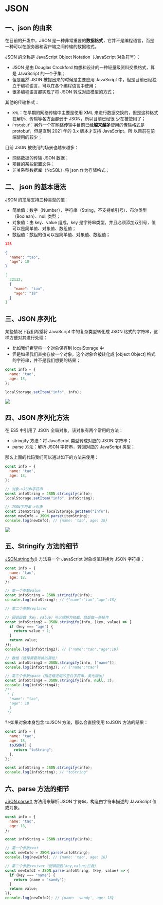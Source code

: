 # JSON

## 一、json 的由来

在目前的开发中，JSON 是一种非常重要的**数据格式**，它并不是编程语言，而是一种可以在服务器和客户端之间传输的数据格式。

JSON 的全称是 JavaScript Object Notation（JavaScript 对象符号）：

- JSON 是由 Douglas Crockford 构想和设计的一种轻量级资料交换格式，算是 JavaScript 的一个子集；
- 但是虽然 JSON 被提出来的时候是主要应用 JavaScript 中，但是目前已经独立于编程语言，可以在各个编程语言中使用；
- 很多编程语言都实现了将 JSON 转成对应模型的方式；

其他的传输格式：

- `XML`：在早期的网络传输中主要是使用 XML 来进行数据交换的，但是这种格式在解析、传输等各方面都弱于 JSON，所以目前已经很
  少在被使用了；
- `Protobuf`：另外一个在网络传输中目前已经**越来越多**使用的传输格式是 protobuf，但是直到 2021 年的 3.x 版本才支持 JavaScript，所
  以目前在前端使用的较少；

目前 JSON 被使用的场景也越来越多：

- 网络数据的传输 JSON 数据；
- 项目的某些配置文件；
- 非关系型数据库（NoSQL）将 json 作为存储格式；

## 二、 json 的基本语法

JSON 的顶层支持三种类型的值：

- 简单值：数字（Number）、字符串（String，不支持单引号）、布尔类型（Boolean）、null 类型；
- 对象值：由 key、value 组成，key 是字符串类型，并且必须添加双引号，值可以是简单值、对象值、数组值；
- 数组值：数组的值可以是简单值、对象值、数组值；

```json
123
```

```json
{
  "name": "tao",
  "age": 18
}
```

```json
[
  32132,
  {
    "name": "tao",
    "age": "18"
  }
]
```

## 三、JSON 序列化

某些情况下我们希望将 JavaScript 中的复杂类型转化成 JSON 格式的字符串，这样方便对其进行处理：

- 比如我们希望将一个对象保存到 localStorage 中
- 但是如果我们直接存放一个对象，这个对象会被转化成 [object Object] 格式的字符串，并不是我们想要的结果；

```js
const info = {
  name: "tao",
  age: 18,
};

localStorage.setItem("info", info);
```

![](https://gitee.com/itsandy/picgo-img/raw/master/JavaScript/未序列化的对象.png)

## 四、JSON 序列化方法

在 ES5 中引用了 JSON 全局对象，该对象有两个常用的方法：

- stringify 方法：将 JavaScript 类型转成对应的 JSON 字符串；
- parse 方法：解析 JSON 字符串，转回对应的 JavaScript 类型；

那么上面的代码我们可以通过如下的方法来使用：

```js
const info = {
  name: "tao",
  age: 18,
};

// 对象->JSON字符串
const infoString = JSON.stringify(info);
localStorage.setItem("info", infoString);

// JSON字符串->对象
const itemString = localStorage.getItem("info");
const newInfo = JSON.parse(itemString);
console.log(newInfo); // {name: 'tao', age: 18}
```

![](https://gitee.com/itsandy/picgo-img/raw/master/JavaScript/JSON序列化.png)

## 五、Stringify 方法的细节

[JSON.stringify()](https://developer.mozilla.org/zh-CN/docs/Web/JavaScript/Reference/Global_Objects/JSON/stringify) 方法将一个 JavaScript 对象或值转换为 JSON 字符串：

```js
const info = {
  name: "tao",
  age: 18,
};

// 第一个参数value
const infoString = JSON.stringify(info);
console.log(infoString); // {"name":"tao","age":18}

// 第二个参数replacer

// 回调函数（key，value）可以理解为拦截，然后做一些操作
const infoString2 = JSON.stringify(info, (key, value) => {
  if (key === "age") {
    return value + 1;
  }
  return value;
});
console.log(infoString2); // {"name":"tao","age":19}

// 数组（选择需要转换的属性）
const infoString3 = JSON.stringify(info, ["name"]);
console.log(infoString3); // {"name":"tao"}

// 第三个参数space（指定缩进用的空白字符串，美化输出）
const infoString4 = JSON.stringify(info, null, 2);
console.log(infoString4);
/**
 * {
  "name": "tao",
  "age": 18
  }
 */
```

?>如果对象本身包含 toJSON 方法，那么会直接使用 toJSON 方法的结果：

```js
const info = {
  name: "tao",
  age: 18,
  toJSON() {
    return "toString";
  },
};

const infoString = JSON.stringify(info);
console.log(infoString); // "toString"
```

## 六、parse 方法的细节

[JSON.parse()](https://developer.mozilla.org/zh-CN/docs/Web/JavaScript/Reference/Global_Objects/JSON/parse) 方法用来解析 JSON 字符串，构造由字符串描述的 JavaScript 值或对象。

```js
const info = {
  name: "tao",
  age: 18,
};

const infoString = JSON.stringify(info);

// 第一个参数text
const newInfo = JSON.parse(infoString);
console.log(newInfo); // {name: 'tao', age: 18}

// 第二个参数reviver（回调函数(key,value)拦截）
const newInfo2 = JSON.parse(infoString, (key, value) => {
  if (key === "name") {
    return (name = "sandy");
  }
  return value;
});
console.log(newInfo2); // {name: 'sandy', age: 18}
```
